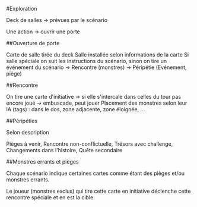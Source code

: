 #Exploration

Deck de salles -> prévues par le scénario

Une action -> ouvrir une porte

##Ouverture de porte

Carte de salle tirée du deck
Salle installée selon informations de la carte
Si salle spéciale on suit les instructions du scénario, sinon on tire un événement du scénario
-> Rencontre (monstres)
-> Péripétie (Evénement, piège)

##Rencontre

On tire une carte d'initiative -> si elle s'intercale dans celles du tour pas encore joué -> embuscade, peut jouer
Placement des monstres selon leur IA (tags) : dans le dos, zone adjacente, zone éloignée, ...

##Péripéties

Selon description

Pièges à venir, Rencontre non-conflictuelle, Trésors avec challenge, Changements dans l'histoire, Quête secondaire

##Monstres errants et pièges

Chaque scénario indique certaines cartes comme étant des pièges et/ou monstres errants.

Le joueur (monstres exclus) qui tire cette carte en initiative déclenche cette rencontre spéciale et en est la cible.